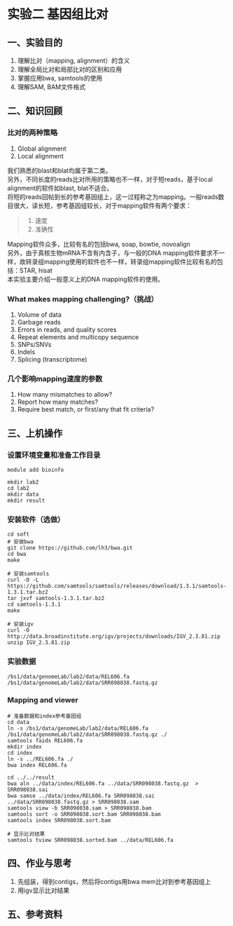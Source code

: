 # 实验二 基因组比对  
## 一、实验目的  
1. 理解比对（mapping, alignment）的含义  
2. 理解全局比对和局部比对的区别和应用  
3. 掌握应用bwa, samtools的使用  
4. 理解SAM, BAM文件格式  

## 二、知识回顾  

### 比对的两种策略  
1. Global alignment
2. Local alignment

我们熟悉的blast和blat均属于第二类。   
另外，不同长度的reads比对所用的策略也不一样，对于短reads，基于local alignment的软件如blast, blat不适合。  
将短的reads回帖到长的参考基因组上，这一过程称之为mapping。一般reads数目很大，读长短，参考基因组较长，对于mapping软件有两个要求：

> 1. 速度
> 2. 准确性
 
Mapping软件众多，比较有名的包括bwa, soap, bowtie, novoalign  
另外，由于真核生物mRNA不含有内含子，与一般的DNA mapping软件要求不一样，故转录组mapping使用的软件也不一样，转录组mapping软件比较有名的包括：STAR, hisat  
本实验主要介绍一般意义上的DNA mapping软件的使用。  

### What makes mapping challenging?（挑战）
1. Volume of data
2. Garbage reads
3. Errors in reads, and quality scores
4. Repeat elements and multicopy sequence
5. SNPs/SNVs
6. Indels
7. Splicing (transcriptome)

### 几个影响mapping速度的参数  
1. How many mismatches to allow?
2. Report how many matches?
3. Require best match, or first/any that fit criteria?

## 三、上机操作  
### 设置环境变量和准备工作目录  
```
module add bioinfo

mkdir lab2
cd lab2
mkdir data
mkdir result
```
### 安装软件（选做）  
```
cd soft
# 安装bwa
git clone https://github.com/lh3/bwa.git
cd bwa 
make

# 安装samtools
curl -O -L https://github.com/samtools/samtools/releases/download/1.3.1/samtools-1.3.1.tar.bz2
tar jxvf samtools-1.3.1.tar.bz2
cd samtools-1.3.1
make

# 安装igv
curl -O http://data.broadinstitute.org/igv/projects/downloads/IGV_2.3.81.zip
unzip IGV_2.3.81.zip
``` 

### 实验数据  
```
/bs1/data/genomeLab/lab2/data/REL606.fa
/bs1/data/genomeLab/lab2/data/SRR098038.fastq.gz
```
### Mapping and viewer  
```
# 准备数据和index参考基因组
cd data
ln -s /bs1/data/genomeLab/lab2/data/REL606.fa /bs1/data/genomeLab/lab2/data/SRR098038.fastq.gz ./
samtools faidx REL606.fa
mkdir index
cd index
ln -s ../REL606.fa ./
bwa index REL606.fa

cd ../../result
bwa aln ../data/index/REL606.fa ../data/SRR098038.fastq.gz  > SRR098038.sai
bwa samse ../data/index/REL606.fa SRR098038.sai ../data/SRR098038.fastq.gz > SRR098038.sam
samtools view -b SRR098038.sam > SRR098038.bam
samtools sort -o SRR098038.sort.bam SRR098038.bam
samtools index SRR098038.sort.bam

# 显示比对结果  
samtools tview SRR098038.sorted.bam ../data/REL606.fa

```
## 四、作业与思考  
1. 先组装，得到contigs，然后将contigs用bwa mem比对到参考基因组上  
2. 用igv显示比对结果   

## 五、参考资料  


